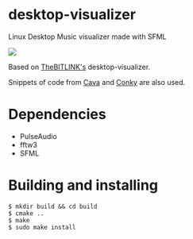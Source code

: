# desktop-visualizer
Linux Desktop Music visualizer made with SFML

![](visualizer.gif)

Based on [TheBITLINK's](https://github.com/TheBITLINK/desktop-visualizer) desktop-visualizer.

Snippets of code from [Cava](https://github.com/karlstav/cava) and [Conky](https://github.com/brndnmtthws/conky) are also used.

# Dependencies

 - PulseAudio
 - fftw3
 - SFML

# Building and installing

```
$ mkdir build && cd build
$ cmake ..
$ make
$ sudo make install
```

